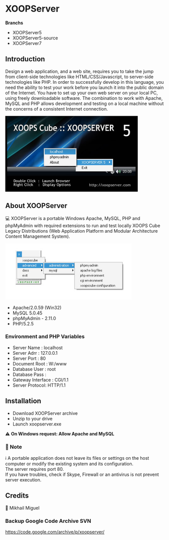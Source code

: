 # XOOPServer

**Branchs**

- XOOPServer5
- XOOPServer5-source
- XOOPServer7

## Introduction

Design a web application, and a web site, requires you to take the jump from client-side technologies like HTML/CSS/Javascript, to server-side technologies like PHP. In order to successfully develop in this language, you need the ability to test your work before you launch it into the public domain of the Internet. You have to set up your own web server on your local PC, using freely downloadable software. The combination to work with Apache, MySQL and PHP allows development and testing on a local machine without the concerns of a consistent Internet connection.

![XOOPServer 5](xoopserver5.jpg)

## About XOOPServer

:computer: XOOPServer is a portable Windows Apache, MySQL, PHP and phpMyAdmin with required extensions to run and test locally XOOPS Cube Legacy Distributions (Web Application Platform and Modular Architecture Content Management System).

![XOOPServer 5 Screenshot](xoopserver_screenshot.jpg)

- Apache/2.0.59 (Win32)
- MySQL 5.0.45
- phpMyAdmin - 2.11.0
- PHP/5.2.5

### Environment and PHP Variables

- Server Name : localhost
- Server Adrr : 127.0.0.1
- Server Port : 80
- Document Root : W:/www
- Database User : root
- Database Pass :
- Gateway Interface : CGI/1.1
- Server Protocol: HTTP/1.1

## Installation

- Download XOOPServer archive 
- Unzip to your drive 
- Launch xoopserver.exe 

:warning: **On Windows request: Allow Apache and MySQL**

### :memo: Note

:information_source: A portable application does not leave its files or settings on the host computer or modify the existing system and its configuration.  
The server requires port 80.  
If you have troubles, check if Skype, Firewall or an antivirus is not prevent server execution.


## Credits

:bust_in_silhouette: Mikhail Miguel

### Backup Google Code Archive SVN

https://code.google.com/archive/p/xoopserver/

